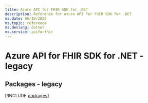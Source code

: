 ```yaml
---
title: Azure API for FHIR SDK for .NET
description: Reference for Azure API for FHIR SDK for .NET
ms.date: 06/19/2025
ms.topic: reference
ms.devlang: dotnet
ms.service: apiforfhir
---
```

# Azure API for FHIR SDK for .NET - legacy
## Packages - legacy
[!INCLUDE [packages](api-for-fhir-index.md)]